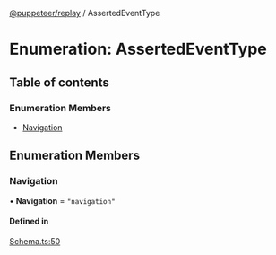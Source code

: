 [@puppeteer/replay](../README.md) / AssertedEventType

# Enumeration: AssertedEventType

## Table of contents

### Enumeration Members

- [Navigation](AssertedEventType.md#navigation)

## Enumeration Members

### Navigation

• **Navigation** = `"navigation"`

#### Defined in

[Schema.ts:50](https://github.com/puppeteer/replay/blob/main/src/Schema.ts#L50)
